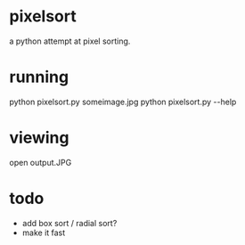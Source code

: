 pixelsort
=========

a python attempt at pixel sorting.


running
=======

python pixelsort.py someimage.jpg
python pixelsort.py --help


viewing
=======

open output.JPG

todo
====

* add box sort / radial sort?
* make it fast
